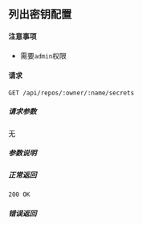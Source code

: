 ## 列出密钥配置

#### 注意事项

- 需要`admin`权限

#### 请求

```
GET /api/repos/:owner/:name/secrets
```

##### 请求参数

无

##### 参数说明


##### 正常返回

```
200 OK
```

##### 错误返回
